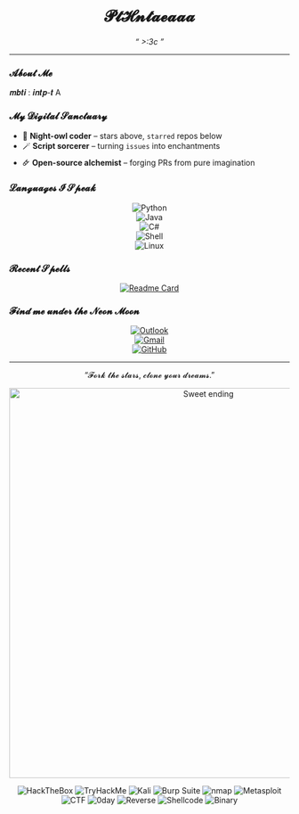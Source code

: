 <div align="center">

# 𝓟𝓽𝓗𝓷𝓽𝓪𝓮𝓪𝓪𝓪

*“ >:3c ”*

</div>

---

### 𝓐𝓫𝓸𝓾𝓽 𝓜𝓮
𝒎𝒃𝒕𝒊 : 𝒊𝒏𝒕𝒑-𝒕
A
### 𝓜𝔂 𝓓𝓲𝓰𝓲𝓽𝓪𝓵 𝓢𝓪𝓷𝓬𝓽𝓾𝓪𝓻𝔂
- 🌙 **Night-owl coder** – stars above, `starred` repos below  
- 🪄 **Script sorcerer** – turning `issues` into enchantments  
- 🜸 **Open-source alchemist** – forging PRs from pure imagination  

### 𝓛𝓪𝓷𝓰𝓾𝓪𝓰𝓮𝓼 𝓘 𝓢𝓹𝓮𝓪𝓴
<div align="center">

![Python](https://img.shields.io/badge/-Python-14354C?style=flat-square&logo=python&logoColor=white)  
![Java](https://img.shields.io/badge/-Java-007396?style=flat-square&logo=java&logoColor=white)  
![C#](https://img.shields.io/badge/-C%23-239120?style=flat-square&logo=c-sharp&logoColor=white)  
![Shell](https://img.shields.io/badge/-Shell-121011?style=flat-square&logo=gnu-bash&logoColor=white)  
![Linux](https://img.shields.io/badge/-Linux-FCC624?style=flat-square&logo=linux&logoColor=black)

</div>

### 𝓡𝓮𝓬𝓮𝓷𝓽 𝓢𝓹𝓮𝓵𝓵𝓼
<div align="center">

[![Readme Card](https://github-readme-stats.vercel.app/api/pin/?username=PtHntaeaaa&repo=hodgepodgeTMF&show_owner=true)](https://github.com/PtHntaeaaa/hodgepodgeTMF)

</div>

### 𝓕𝓲𝓷𝓭 𝓶𝓮 𝓾𝓷𝓭𝓮𝓻 𝓽𝓱𝓮 𝓝𝓮𝓸𝓷 𝓜𝓸𝓸𝓷
<div align="center">

[![Outlook](https://img.shields.io/badge/-Outlook-0078D4?style=flat-square&logo=microsoft-outlook&logoColor=white)](mailto:arcaea_27day@outlook.com)  
[![Gmail](https://img.shields.io/badge/-Gmail-D14836?style=flat-square&logo=gmail&logoColor=white)](mailto:command.blockngr@gmail.com)  
[![GitHub](https://img.shields.io/badge/-GitHub-181717?style=flat-square&logo=github&logoColor=white)](https://github.com/PtHntaeaaa)

</div>

---

<div align="center">

“𝓕𝓸𝓻𝓴 𝓽𝓱𝓮 𝓼𝓽𝓪𝓻𝓼, 𝓬𝓵𝓸𝓷𝓮 𝔂𝓸𝓾𝓻 𝓭𝓻𝓮𝓪𝓶𝓼.”

</div>

<p align="center">
  <img src="https://github.com/PtHntaeaaa/PtHntaeaaa/raw/main/demo.gif" alt="Sweet ending" width="700"/>
</p>

<div align="center">

<img src="https://img.shields.io/badge/-HackTheBox-111727?style=flat-square&logo=hackthebox&logoColor=9FEF00" alt="HackTheBox"/>
<img src="https://img.shields.io/badge/-TryHackMe-0D0D0D?style=flat-square&logo=tryhackme&logoColor=FF0800" alt="TryHackMe"/>
<img src="https://img.shields.io/badge/-Kali%20Linux-1E1E1E?style=flat-square&logo=kalilinux&logoColor=27AE60" alt="Kali"/>
<img src="https://img.shields.io/badge/-Burp%20Suite-FFA500?style=flat-square&logo=burpsuite&logoColor=000" alt="Burp Suite"/>
<img src="https://img.shields.io/badge/-Nmap-00B818?style=flat-square&logo=nmap&logoColor=fff" alt="nmap"/>
<img src="https://img.shields.io/badge/-Metasploit-FFA500?style=flat-square&logo=metasploit&logoColor=000" alt="Metasploit"/>

</div>

<div align="center">

<img src="https://img.shields.io/badge/-CTF-6A0DAD?style=flat-square&logo=hackthebox&logoColor=00FFFF" alt="CTF"/>
<img src="https://img.shields.io/badge/-0day-00FFFF?style=flat-square&logo=zeroday&logoColor=000" alt="0day"/>
<img src="https://img.shields.io/badge/-Reverse-FF00FF?style=flat-square&logo=reverseengineering&logoColor=fff" alt="Reverse"/>
<img src="https://img.shields.io/badge/-Shellcode-00FF00?style=flat-square&logo=gnubash&logoColor=000" alt="Shellcode"/>
<img src="https://img.shields.io/badge/-Binary-FF4500?style=flat-square&logo=binary&logoColor=fff" alt="Binary"/>


</div>
